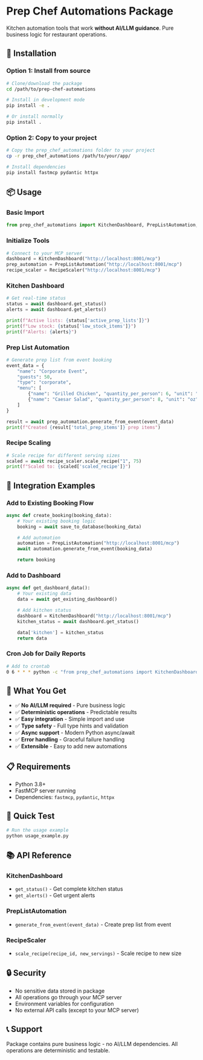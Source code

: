 # Prep Chef Automations Package

Kitchen automation tools that work **without AI/LLM guidance**. Pure business logic for restaurant operations.

## 🚀 **Installation**

### Option 1: Install from source
```bash
# Clone/download the package
cd /path/to/prep-chef-automations

# Install in development mode
pip install -e .

# Or install normally
pip install .
```

### Option 2: Copy to your project
```bash
# Copy the prep_chef_automations folder to your project
cp -r prep_chef_automations /path/to/your/app/

# Install dependencies
pip install fastmcp pydantic httpx
```

## 📦 **Usage**

### Basic Import
```python
from prep_chef_automations import KitchenDashboard, PrepListAutomation, RecipeScaler
```

### Initialize Tools
```python
# Connect to your MCP server
dashboard = KitchenDashboard("http://localhost:8001/mcp")
prep_automation = PrepListAutomation("http://localhost:8001/mcp")
recipe_scaler = RecipeScaler("http://localhost:8001/mcp")
```

### Kitchen Dashboard
```python
# Get real-time status
status = await dashboard.get_status()
alerts = await dashboard.get_alerts()

print(f"Active lists: {status['active_prep_lists']}")
print(f"Low stock: {status['low_stock_items']}")
print(f"Alerts: {alerts}")
```

### Prep List Automation
```python
# Generate prep list from event booking
event_data = {
    "name": "Corporate Event",
    "guests": 50,
    "type": "corporate",
    "menu": [
        {"name": "Grilled Chicken", "quantity_per_person": 6, "unit": "oz"},
        {"name": "Caesar Salad", "quantity_per_person": 8, "unit": "oz"}
    ]
}

result = await prep_automation.generate_from_event(event_data)
print(f"Created {result['total_prep_items']} prep items")
```

### Recipe Scaling
```python
# Scale recipe for different serving sizes
scaled = await recipe_scaler.scale_recipe("1", 75)
print(f"Scaled to: {scaled['scaled_recipe']}")
```

## 🔧 **Integration Examples**

### Add to Existing Booking Flow
```python
async def create_booking(booking_data):
    # Your existing booking logic
    booking = await save_to_database(booking_data)

    # Add automation
    automation = PrepListAutomation("http://localhost:8001/mcp")
    await automation.generate_from_event(booking_data)

    return booking
```

### Add to Dashboard
```python
async def get_dashboard_data():
    # Your existing data
    data = await get_existing_dashboard()

    # Add kitchen status
    dashboard = KitchenDashboard("http://localhost:8001/mcp")
    kitchen_status = await dashboard.get_status()

    data['kitchen'] = kitchen_status
    return data
```

### Cron Job for Daily Reports
```bash
# Add to crontab
0 6 * * * python -c "from prep_chef_automations import KitchenDashboard; import asyncio; asyncio.run(daily_report())"
```

## 🎯 **What You Get**

- ✅ **No AI/LLM required** - Pure business logic
- ✅ **Deterministic operations** - Predictable results
- ✅ **Easy integration** - Simple import and use
- ✅ **Type safety** - Full type hints and validation
- ✅ **Async support** - Modern Python async/await
- ✅ **Error handling** - Graceful failure handling
- ✅ **Extensible** - Easy to add new automations

## 📋 **Requirements**

- Python 3.8+
- FastMCP server running
- Dependencies: `fastmcp`, `pydantic`, `httpx`

## 🏃 **Quick Test**

```bash
# Run the usage example
python usage_example.py
```

## 📚 **API Reference**

### KitchenDashboard
- `get_status()` - Get complete kitchen status
- `get_alerts()` - Get urgent alerts

### PrepListAutomation
- `generate_from_event(event_data)` - Create prep list from event

### RecipeScaler
- `scale_recipe(recipe_id, new_servings)` - Scale recipe to new size

## 🔒 **Security**

- No sensitive data stored in package
- All operations go through your MCP server
- Environment variables for configuration
- No external API calls (except to your MCP server)

## 📞 **Support**

Package contains pure business logic - no AI/LLM dependencies.
All operations are deterministic and testable.
